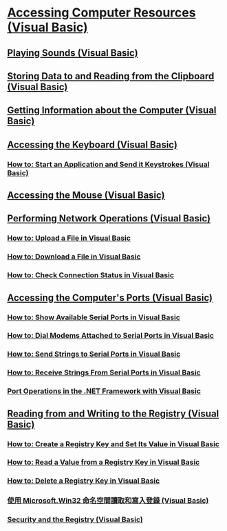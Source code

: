 # [Accessing Computer Resources (Visual Basic)](index.md)
## [Playing Sounds (Visual Basic)](playing-sounds.md)
## [Storing Data to and Reading from the Clipboard (Visual Basic)](storing-data-to-and-reading-from-the-clipboard.md)
## [Getting Information about the Computer (Visual Basic)](getting-information-about-the-computer.md)
## [Accessing the Keyboard (Visual Basic)](accessing-the-keyboard.md)
### [How to: Start an Application and Send it Keystrokes (Visual Basic)](how-to-start-an-application-and-send-it-keystrokes.md)
## [Accessing the Mouse (Visual Basic)](accessing-the-mouse.md)
## [Performing Network Operations (Visual Basic)](performing-network-operations.md)
### [How to: Upload a File in Visual Basic](how-to-upload-a-file.md)
### [How to: Download a File in Visual Basic](how-to-download-a-file.md)
### [How to: Check Connection Status in Visual Basic](how-to-check-connection-status.md)
## [Accessing the Computer's Ports (Visual Basic)](accessing-the-computer-s-ports.md)
### [How to: Show Available Serial Ports in Visual Basic](how-to-show-available-serial-ports.md)
### [How to: Dial Modems Attached to Serial Ports in Visual Basic](how-to-dial-modems-attached-to-serial-ports.md)
### [How to: Send Strings to Serial Ports in Visual Basic](how-to-send-strings-to-serial-ports.md)
### [How to: Receive Strings From Serial Ports in Visual Basic](how-to-receive-strings-from-serial-ports.md)
### [Port Operations in the .NET Framework with Visual Basic](port-operations-in-the-net-framework.md)
## [Reading from and Writing to the Registry (Visual Basic)](reading-from-and-writing-to-the-registry.md)
### [How to: Create a Registry Key and Set Its Value in Visual Basic](how-to-create-a-registry-key-and-set-its-value.md)
### [How to: Read a Value from a Registry Key in Visual Basic](how-to-read-a-value-from-a-registry-key.md)
### [How to: Delete a Registry Key in Visual Basic](how-to-delete-a-registry-key.md)
### [使用 Microsoft.Win32 命名空間讀取和寫入登錄 (Visual Basic)](reading-from-and-writing-to-the-registry-using-the-microsoft-win32-namespace.md)
### [Security and the Registry (Visual Basic)](security-and-the-registry.md)
